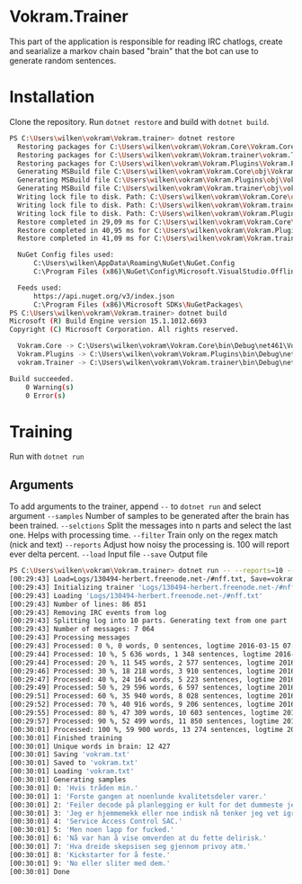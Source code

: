 

# Vokram.Trainer
This part of the application is responsible for reading IRC chatlogs, create and searialize a markov chain based "brain" that the bot can use to generate random sentences.

# Installation
Clone the repository. Run `dotnet restore` and build with `dotnet build`.

```bash
PS C:\Users\wilken\vokram\Vokram.trainer> dotnet restore
  Restoring packages for C:\Users\wilken\vokram\Vokram.Core\Vokram.Core.csproj...
  Restoring packages for C:\Users\wilken\vokram\Vokram.trainer\vokram.Trainer.csproj...
  Restoring packages for C:\Users\wilken\vokram\Vokram.Plugins\Vokram.Plugins.csproj...
  Generating MSBuild file C:\Users\wilken\vokram\Vokram.Core\obj\Vokram.Core.csproj.nuget.g.props.
  Generating MSBuild file C:\Users\wilken\vokram\Vokram.Plugins\obj\Vokram.Plugins.csproj.nuget.g.props.
  Generating MSBuild file C:\Users\wilken\vokram\Vokram.trainer\obj\vokram.Trainer.csproj.nuget.g.props.
  Writing lock file to disk. Path: C:\Users\wilken\vokram\Vokram.Core\obj\project.assets.json
  Writing lock file to disk. Path: C:\Users\wilken\vokram\Vokram.trainer\obj\project.assets.json
  Writing lock file to disk. Path: C:\Users\wilken\vokram\Vokram.Plugins\obj\project.assets.json
  Restore completed in 29,09 ms for C:\Users\wilken\vokram\Vokram.Core\Vokram.Core.csproj.
  Restore completed in 40,95 ms for C:\Users\wilken\vokram\Vokram.Plugins\Vokram.Plugins.csproj.
  Restore completed in 41,09 ms for C:\Users\wilken\vokram\Vokram.trainer\vokram.Trainer.csproj.

  NuGet Config files used:
      C:\Users\wilken\AppData\Roaming\NuGet\NuGet.Config
      C:\Program Files (x86)\NuGet\Config\Microsoft.VisualStudio.Offline.config

  Feeds used:
      https://api.nuget.org/v3/index.json
      C:\Program Files (x86)\Microsoft SDKs\NuGetPackages\
PS C:\Users\wilken\vokram\Vokram.trainer> dotnet build
Microsoft (R) Build Engine version 15.1.1012.6693
Copyright (C) Microsoft Corporation. All rights reserved.

  Vokram.Core -> C:\Users\wilken\vokram\Vokram.Core\bin\Debug\net461\Vokram.Core.dll
  Vokram.Plugins -> C:\Users\wilken\vokram\Vokram.Plugins\bin\Debug\net461\Vokram.Plugins.dll
  vokram.Trainer -> C:\Users\wilken\vokram\Vokram.trainer\bin\Debug\net461\vokram.Trainer.exe

Build succeeded.
    0 Warning(s)
    0 Error(s)
```

# Training
Run with `dotnet run`

## Arguments
To add arguments to the trainer, append  `--` to `dotnet run` and select argument
`--samples` Number of samples to be generated after the brain has been trained.
`--selctions` Split the messages into n parts and select the last one. Helps with processing time.
`--filter` Train only on the regex match (nick and text)
`--reports` Adjust how noisy the processing is. 100 will report ever delta percent.
`--load` Input file
`--save` Output file

```bash
PS C:\Users\wilken\vokram\Vokram.trainer> dotnet run -- --reports=10 --sections=10 --samples=10
[00:29:43] Load=Logs/130494-herbert.freenode.net-/#nff.txt, Save=vokram.txt, Sections=10, Reports=10, Samples=10, Filter=
[00:29:43] Initializing trainer 'Logs/130494-herbert.freenode.net-/#nff.txt'
[00:29:43] Loading 'Logs/130494-herbert.freenode.net-/#nff.txt'
[00:29:43] Number of lines: 86 851
[00:29:43] Removing IRC events from log
[00:29:43] Splitting log into 10 parts. Generating text from one part
[00:29:43] Number of messages: 7 064
[00:29:43] Processing messages
[00:29:43] Processed: 0 %, 0 words, 0 sentences, logtime 2016-03-15 07:43:50
[00:29:44] Processed: 10 %, 5 636 words, 1 348 sentences, logtime 2016-03-19 15:55:07
[00:29:44] Processed: 20 %, 11 545 words, 2 577 sentences, logtime 2016-03-22 06:06:35
[00:29:46] Processed: 30 %, 18 218 words, 3 910 sentences, logtime 2016-03-25 02:27:14
[00:29:47] Processed: 40 %, 24 164 words, 5 223 sentences, logtime 2016-04-08 21:03:47
[00:29:49] Processed: 50 %, 29 596 words, 6 597 sentences, logtime 2016-04-14 09:52:23
[00:29:51] Processed: 60 %, 35 940 words, 8 028 sentences, logtime 2016-04-16 23:51:11
[00:29:52] Processed: 70 %, 40 916 words, 9 206 sentences, logtime 2016-04-17 18:54:04
[00:29:55] Processed: 80 %, 47 309 words, 10 603 sentences, logtime 2016-04-21 14:05:31
[00:29:57] Processed: 90 %, 52 499 words, 11 850 sentences, logtime 2016-04-25 11:03:18
[00:30:01] Processed: 100 %, 59 900 words, 13 274 sentences, logtime 2016-04-28 12:28:47
[00:30:01] Finished training
[00:30:01] Unique words in brain: 12 427
[00:30:01] Saving 'vokram.txt'
[00:30:01] Saved to 'vokram.txt'
[00:30:01] Loading 'vokram.txt'
[00:30:01] Generating samples
[00:30:01] 0: 'Hvis tråden min.'
[00:30:01] 1: 'Forste gangen at noenlunde kvalitetsdeler varer.'
[00:30:01] 2: 'Feiler decode på planlegging er kult for det dummeste jeg.'
[00:30:01] 3: 'Jeg er hjemmemekk eller noe indisk nå tenker jeg vet igrunn ikke.'
[00:30:01] 4: 'Service Access Control SAC.'
[00:30:01] 5: 'Men noen lapp for fucked.'
[00:30:01] 6: 'Nå var han å vise omverden at du fette delirisk.'
[00:30:01] 7: 'Hva dreide skepsisen seg gjennom privoy atm.'
[00:30:01] 8: 'Kickstarter for å feste.'
[00:30:01] 9: 'No eller sliter med dem.'
[00:30:01] Done
```
